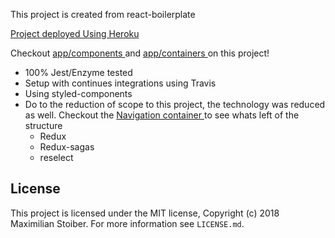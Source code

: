 This project is created from react-boilerplate

<a href="https://ehren-davis-profile-app.herokuapp.com/">
  Project deployed Using Heroku 
</a>

Checkout
<a href="https://github.com/EhrenDavis12/Profile-React/tree/master/app/components">
app/components
</a>
and
<a href="https://github.com/EhrenDavis12/Profile-React/tree/master/app/containers">
app/containers
</a>
on this project!

<ul>
  <li>100% Jest/Enzyme tested</li>
  <li>Setup with continues integrations using Travis</li>
  <li>Using styled-components</li>
  <li>Do to the reduction of scope to this project, the technology was reduced as well. Checkout the 
    <a href="https://github.com/EhrenDavis12/Profile-React/tree/master/app/containers/Navigation/container">
      Navigation container 
    </a>
    to see whats left of the structure
    <ul>
      <li>Redux</li>
      <li>Redux-sagas</li>
      <li>reselect</li>
    </ul>
  </li>
</ul>

## License

This project is licensed under the MIT license, Copyright (c) 2018 Maximilian
Stoiber. For more information see `LICENSE.md`.
